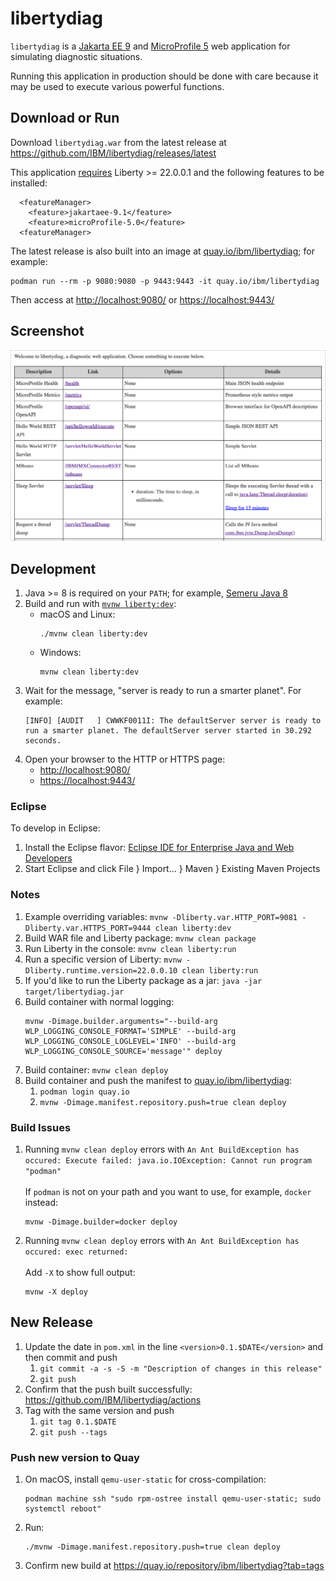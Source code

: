 # libertydiag

`libertydiag` is a [Jakarta EE 9](https://openliberty.io/docs/latest/jakarta-ee.html) and [MicroProfile 5](https://openliberty.io/docs/latest/microprofile.html) web application for simulating diagnostic situations.

Running this application in production should be done with care because it may be used to execute various powerful functions.

## Download or Run

Download `libertydiag.war` from the latest release at <https://github.com/IBM/libertydiag/releases/latest>

This application [requires](https://www.ibm.com/docs/en/was-liberty/base?topic=management-liberty-features) Liberty >= 22.0.0.1 and the following features to be installed:

```
  <featureManager>
    <feature>jakartaee-9.1</feature>
    <feature>microProfile-5.0</feature>
  <featureManager>
```

The latest release is also built into an image at [quay.io/ibm/libertydiag](https://quay.io/repository/ibm/libertydiag); for example:

```
podman run --rm -p 9080:9080 -p 9443:9443 -it quay.io/ibm/libertydiag
```

Then access at <http://localhost:9080/> or <https://localhost:9443/>

## Screenshot

![Screenshot](screenshot.png)

## Development

1. Java >= 8 is required on your `PATH`; for example, [Semeru Java 8](https://developer.ibm.com/languages/java/semeru-runtimes/downloads/?version=8)
1. Build and run with [`mvnw liberty:dev`](https://openliberty.io/docs/latest/development-mode.html):
    * macOS and Linux:
      ```
      ./mvnw clean liberty:dev
      ```
    * Windows:
      ```
      mvnw clean liberty:dev
      ```
1. Wait for the message, "server is ready to run a smarter planet". For example:
   ```
   [INFO] [AUDIT   ] CWWKF0011I: The defaultServer server is ready to run a smarter planet. The defaultServer server started in 30.292 seconds.
   ```
1. Open your browser to the HTTP or HTTPS page:
    * <http://localhost:9080/>
    * <https://localhost:9443/>

### Eclipse

To develop in Eclipse:

1. Install the Eclipse flavor: [Eclipse IDE for Enterprise Java and Web Developers](https://www.eclipse.org/downloads/packages/)
1. Start Eclipse and click File } Import... } Maven } Existing Maven Projects

### Notes

1. Example overriding variables: `mvnw -Dliberty.var.HTTP_PORT=9081 -Dliberty.var.HTTPS_PORT=9444 clean liberty:dev`
1. Build WAR file and Liberty package: `mvnw clean package`
1. Run Liberty in the console: `mvnw clean liberty:run`
1. Run a specific version of Liberty: `mvnw -Dliberty.runtime.version=22.0.0.10 clean liberty:run`
1. If you'd like to run the Liberty package as a jar: `java -jar target/libertydiag.jar`
1. Build container with normal logging:
   ```
   mvnw -Dimage.builder.arguments="--build-arg WLP_LOGGING_CONSOLE_FORMAT='SIMPLE' --build-arg WLP_LOGGING_CONSOLE_LOGLEVEL='INFO' --build-arg WLP_LOGGING_CONSOLE_SOURCE='message'" deploy
   ```
1. Build container: `mvnw clean deploy`
1. Build container and push the manifest to [quay.io/ibm/libertydiag](https://quay.io/repository/ibm/libertydiag?tab=tags):
    1. `podman login quay.io`
    1. `mvnw -Dimage.manifest.repository.push=true clean deploy`

### Build Issues

1. Running `mvnw clean deploy` errors with `An Ant BuildException has occured: Execute failed: java.io.IOException: Cannot run program "podman"`
   \
   \
   If `podman` is not on your path and you want to use, for example, `docker` instead:
   ```
   mvnw -Dimage.builder=docker deploy
   ```
1. Running `mvnw clean deploy` errors with `An Ant BuildException has occured: exec returned:`
   \
   \
   Add `-X` to show full output:
   ```
   mvnw -X deploy
   ```

## New Release

1. Update the date in `pom.xml` in the line `<version>0.1.$DATE</version>` and then commit and push
    1. `git commit -a -s -S -m "Description of changes in this release"`
    1. `git push`
1. Confirm that the push built successfully: <https://github.com/IBM/libertydiag/actions>
1. Tag with the same version and push
    1. `git tag 0.1.$DATE`
    1. `git push --tags`

### Push new version to Quay

1. On macOS, install `qemu-user-static` for cross-compilation:
   ```
   podman machine ssh "sudo rpm-ostree install qemu-user-static; sudo systemctl reboot"
   ```
1. Run:
   ```
   ./mvnw -Dimage.manifest.repository.push=true clean deploy
   ```
1. Confirm new build at <https://quay.io/repository/ibm/libertydiag?tab=tags>
